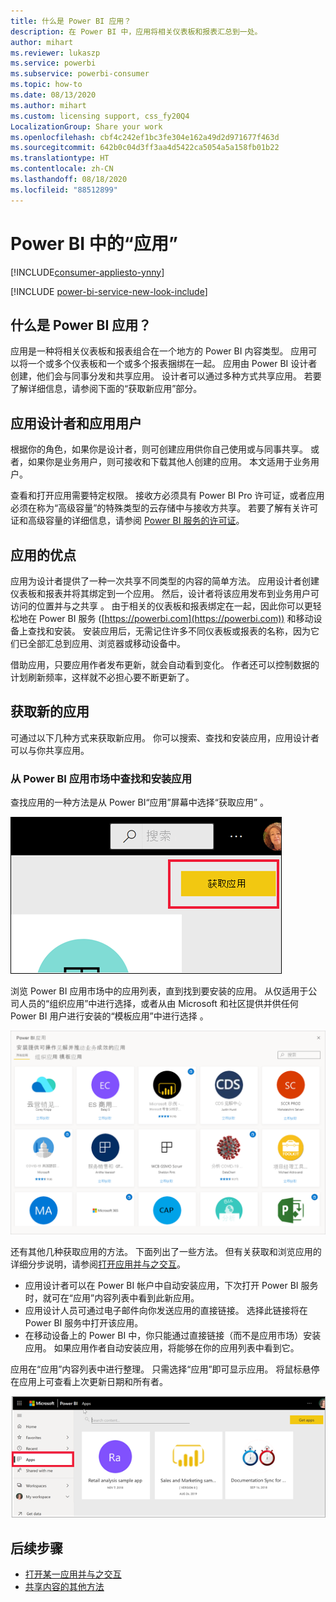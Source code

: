 ```yaml
---
title: 什么是 Power BI 应用？
description: 在 Power BI 中，应用将相关仪表板和报表汇总到一处。
author: mihart
ms.reviewer: lukaszp
ms.service: powerbi
ms.subservice: powerbi-consumer
ms.topic: how-to
ms.date: 08/13/2020
ms.author: mihart
ms.custom: licensing support, css_fy20Q4
LocalizationGroup: Share your work
ms.openlocfilehash: cbf4c242ef1bc3fe304e162a49d2d971677f463d
ms.sourcegitcommit: 642b0c04d3ff3aa4d5422ca5054a5a158fb01b22
ms.translationtype: HT
ms.contentlocale: zh-CN
ms.lasthandoff: 08/18/2020
ms.locfileid: "88512899"
---
```

# <a name="apps-in-power-bi"></a>Power BI 中的“应用”

[!INCLUDE[consumer-appliesto-ynny](../includes/consumer-appliesto-ynny.md)]

[!INCLUDE [power-bi-service-new-look-include](../includes/power-bi-service-new-look-include.md)]

## <a name="what-is-a-power-bi-app"></a>什么是 Power BI 应用？
应用是一种将相关仪表板和报表组合在一个地方的 Power BI 内容类型。 应用可以将一个或多个仪表板和一个或多个报表捆绑在一起。 应用由 Power BI 设计者创建，他们会与同事分发和共享应用。 设计者可以通过多种方式共享应用。 若要了解详细信息，请参阅下面的“获取新应用”部分。 


## <a name="app-designers-and-app-users"></a>应用设计者和应用用户 
根据你的角色，如果你是设计者，则可创建应用供你自己使用或与同事共享。 或者，如果你是业务用户，则可接收和下载其他人创建的应用。 本文适用于业务用户。

查看和打开应用需要特定权限。 接收方必须具有 Power BI Pro 许可证，或者应用必须在称为“高级容量”的特殊类型的云存储中与接收方共享。 若要了解有关许可证和高级容量的详细信息，请参阅 [Power BI 服务的许可证](end-user-license.md)。

## <a name="advantages-of-apps"></a>应用的优点
应用为设计者提供了一种一次共享不同类型的内容的简单方法。 应用设计者创建仪表板和报表并将其绑定到一个应用。 然后，设计者将该应用发布到业务用户可访问的位置并与之共享 。 由于相关的仪表板和报表绑定在一起，因此你可以更轻松地在 Power BI 服务 ([https://powerbi.com](https://powerbi.com)) 和移动设备上查找和安装。 安装应用后，无需记住许多不同仪表板或报表的名称，因为它们已全部汇总到应用、浏览器或移动设备中。

借助应用，只要应用作者发布更新，就会自动看到变化。 作者还可以控制数据的计划刷新频率，这样就不必担心要不断更新了。 

<!-- add conceptual art -->
## <a name="get-a-new-app"></a>获取新的应用
可通过以下几种方式来获取新应用。 你可以搜索、查找和安装应用，应用设计者可以与你共享应用。 

### <a name="find-and-install-apps-from-the-power-bi-apps-marketplace"></a>从 Power BI 应用市场中查找和安装应用
查找应用的一种方法是从 Power BI“应用”屏幕中选择“获取应用” 。 

![“应用”屏幕的屏幕截图，其中显示了“获取应用”图标](./media/end-user-apps/power-bi-get-apps-icon.png)

浏览 Power BI 应用市场中的应用列表，直到找到要安装的应用。 从仅适用于公司人员的“组织应用”中进行选择，或者从由 Microsoft 和社区提供并供任何 Power BI 用户进行安装的“模板应用”中进行选择 。 

![Power BI 应用商城](./media/end-user-apps/power-bi-app-marketplace.png)

还有其他几种获取应用的方法。 下面列出了一些方法。 但有关获取和浏览应用的详细分步说明，请参阅[打开应用并与之交互](end-user-app-view.md)。

* 应用设计者可以在 Power BI 帐户中自动安装应用，下次打开 Power BI 服务时，就可在“应用”内容列表中看到此新应用。 
* 应用设计人员可通过电子邮件向你发送应用的直接链接。 选择此链接将在 Power BI 服务中打开该应用。
* 在移动设备上的 Power BI 中，你只能通过直接链接（而不是应用市场）安装应用。 如果应用作者自动安装应用，将能够在你的应用列表中看到它。 


应用在“应用”内容列表中进行整理。 只需选择“应用”即可显示应用。 将鼠标悬停在应用上可查看上次更新日期和所有者。 

![Power BI 中的“应用”](./media/end-user-apps/power-bi-apps-red.png)


## <a name="next-steps"></a>后续步骤
* [打开某一应用并与之交互](end-user-app-view.md)
* [共享内容的其他方法](end-user-shared-with-me.md)

